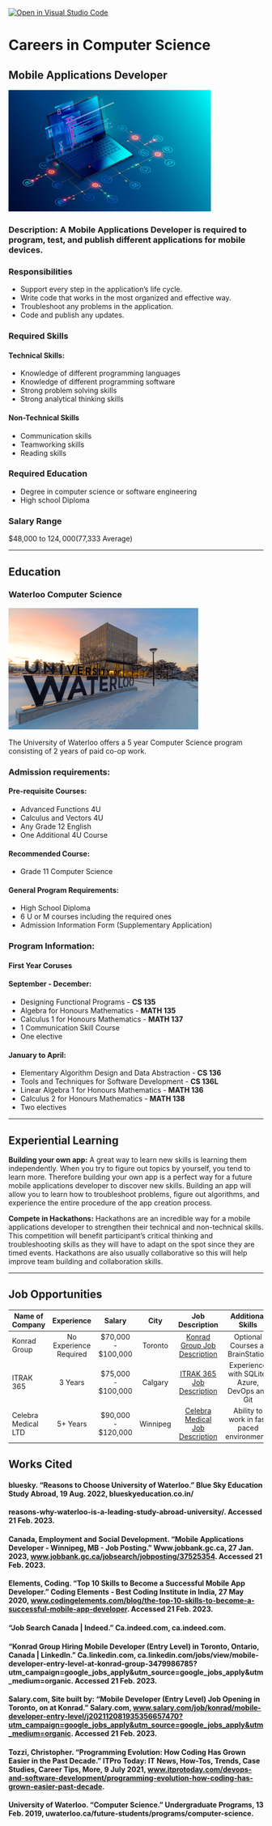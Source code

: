 [![Open in Visual Studio Code](https://classroom.github.com/assets/open-in-vscode-c66648af7eb3fe8bc4f294546bfd86ef473780cde1dea487d3c4ff354943c9ae.svg)](https://classroom.github.com/online_ide?assignment_repo_id=10200300&assignment_repo_type=AssignmentRepo)
# Careers in Computer Science
## **Mobile Applications Developer**


<img src="programming%20evolution.jpg" width="400" height="240">

### Description: A Mobile Applications Developer is required to program, test, and publish different applications for mobile devices.

### **Responsibilities**
* Support every step in the application’s life cycle.
* Write code that works in the most organized and effective way. 
* Troubleshoot any problems in the application.
* Code and publish any updates.

### **Required Skills**
#### **Technical Skills**:
- Knowledge of different programming languages
- Knowledge of different programming software
- Strong problem solving skills
- Strong analytical thinking skills

#### **Non-Technical Skills**
- Communication skills
- Teamworking skills
- Reading skills


### **Required Education**
* Degree in computer science or software engineering
* High school Diploma

### **Salary Range**
$48,000 to $124,000 ($77,333 Average)
***
## **Education**
### **Waterloo Computer Science**

<img src="WATERLOO-FI-1568x1044.png" width="375" height="240">

The University of Waterloo offers a 5 year Computer Science program consisting of 2 years of paid co-op work.

### **Admission requirements**: 

#### **Pre-requisite Courses**:
* Advanced Functions 4U
* Calculus and Vectors 4U
* Any Grade 12 English
* One Additional 4U Course

#### **Recommended Course**:
* Grade 11 Computer Science

#### **General Program Requirements:** 
* High School Diploma
* 6 U or M courses including the required ones
* Admission Information Form (Supplementary Application)

### **Program Information:**

#### **First Year Coruses**
#### September - December: 
- Designing Functional Programs - **CS 135**
- Algebra for Honours Mathematics - **MATH 135**
- Calculus 1 for Honours Mathematics - **MATH 137**
- 1 Communication Skill Course
- One elective

#### **January to April:**
- Elementary Algorithm Design and Data Abstraction - **CS 136**
- Tools and Techniques for Software Development - **CS 136L**
- Linear Algebra 1 for Honours Mathematics - **MATH 136**
- Calculus 2 for Honours Mathematics - **MATH 138**
- Two electives

---
## **Experiential Learning**
**Building your own app:**
A great way to learn new skills is learning them independently. When you try to figure out topics by yourself, you tend to learn more. Therefore building your own app is a perfect way for a future mobile applications developer to discover new skills. Building an app will allow you to learn how to troubleshoot problems, figure out algorithms, and experience the entire procedure of the app creation process. 

**Compete in Hackathons:**
Hackathons are an incredible way for a mobile applications developer to strengthen their technical and non-technical skills. This competition will benefit participant’s critical thinking and troubleshooting skills as they will have to adapt on the spot since they are timed events. Hackathons are also usually collaborative so this will help improve team building and collaboration skills.

---
## **Job Opportunities**
|Name of Company | Experience |  Salary  | City | Job Description | Additional Skills |
| -------------- |:----------:|:--------:|:----:|:---------------:|:-----------------:|
|Konrad Group | No Experience Required | $70,000 - $100,000 | Toronto | [Konrad Group Job Description](https://www.salary.com/job/konrad/mobile-developer-entry-level/j202112081935356657470?utm_campaign=google_jobs_apply&utm_source=google_jobs_apply&utm_medium=organic)  | Optional Courses at BrainStation
|ITRAK 365 | 3 Years  | $75,000 - $100,000  |  Calgary  | [ITRAK 365 Job Description](https://ca.indeed.com/viewjob?jk=ab459149c63b598e&q=Mobile+Application+Developer&tk=1gpo8ia7aki8q800&from=web&advn=3621553688258846&adid=406846085&ad=-6NYlbfkN0BNRLbAJDBgaSoxhG259W5baKqi8clTjwjd27HvLe_y3J1tnBd1FWMWA_Zlq5i7L6v6xuXqkdtxpqBLqR-ZDzZKX_0b31JIU-GvNwBUKLZt54etnZa2dUs4mn7HQ_EanJGQNiUJv6oF-O2ELvR1Vy_ABkuv7KxUbRl5qqQQQT_1QNWNeFKESIHLE9svf6NWsjKywY68x_MNXvGDjwtjbUemBZ0ICB5jOPALZ1t0LHLhp-Zdfmwo3Y7ofeMNQrJcsGuuGXfIazva8cxSwgUAyntSU4gXmuJNJuFcCXJfUbrRe5lfP1gy7lnakrCv4JrTYpf3FgsL7qa8mzXmZNlxh_y9advYrvH_2ABbLEL48MRmBJh1U0dDmlfujFdQXeLj9MBy3GIjxId9vQd8ASEcCy_7yO7KB0GhPPM%3D&pub=4a1b367933fd867b19b072952f68dceb&xkcb=SoBY-_M3T4ZGkE2aqR0LbzkdCdPP&vjs=3) | Experience with SQLite, Azure, DevOps and Git
| Celebra Medical LTD | 5+ Years | $90,000 - $120,000| Winnipeg | [Celebra Medical Job Description](https://www.jobbank.gc.ca/jobsearch/jobposting/37525354) | Ability to work in fast paced environments


##  Works Cited
#### bluesky. “Reasons to Choose University of Waterloo.” Blue Sky Education Study Abroad, 19 Aug. 2022, blueskyeducation.co.in/ 
#### reasons-why-waterloo-is-a-leading-study-abroad-university/. Accessed 21 Feb. 2023.
#### Canada, Employment and Social Development. “Mobile Applications Developer - Winnipeg, MB - Job Posting.” Www.jobbank.gc.ca, 27 Jan. 2023, www.jobbank.gc.ca/jobsearch/jobposting/37525354. Accessed 21 Feb. 2023.
#### Elements, Coding. “Top 10 Skills to Become a Successful Mobile App Developer.” Coding Elements - Best Coding Institute in India, 27 May 2020, www.codingelements.com/blog/the-top-10-skills-to-become-a-successful-mobile-app-developer. Accessed 21 Feb. 2023.
#### “Job Search Canada | Indeed.” Ca.indeed.com, ca.indeed.com.
#### “Konrad Group Hiring Mobile Developer (Entry Level) in Toronto, Ontario, Canada | LinkedIn.” Ca.linkedin.com, ca.linkedin.com/jobs/view/mobile-developer-entry-level-at-konrad-group-3479986785?utm_campaign=google_jobs_apply&utm_source=google_jobs_apply&utm_medium=organic. Accessed 21 Feb. 2023.
#### Salary.com, Site built by: “Mobile Developer (Entry Level) Job Opening in Toronto, on at Konrad.” Salary.com, www.salary.com/job/konrad/mobile-developer-entry-level/j202112081935356657470?utm_campaign=google_jobs_apply&utm_source=google_jobs_apply&utm_medium=organic. Accessed 21 Feb. 2023.
#### Tozzi, Christopher. “Programming Evolution: How Coding Has Grown Easier in the Past Decade.” ITPro Today: IT News, How-Tos, Trends, Case Studies, Career Tips, More, 9 July 2021, www.itprotoday.com/devops-and-software-development/programming-evolution-how-coding-has-grown-easier-past-decade.
#### University of Waterloo. “Computer Science.” Undergraduate Programs, 13 Feb. 2019, uwaterloo.ca/future-students/programs/computer-science.





